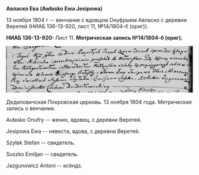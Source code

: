 **Авласко Ева (Awłasko Ewa Jesipowa)**

13 ноября 1804 г -- венчание с вдовцом Онуфрыем Авласко с деревни
Веретей (НИАБ 136-13-920, лист 11, №14/1804-б (ориг)).

**НИАБ 136-13-920:** Лист 11. **Метрическая запись №14/1804-б (ориг).**

![](./media/d78afdeca25c34403e5799a349719cae22acb6be.png)

Дедиловичская Покровская церковь. 13 ноября 1804 года. Метрическая
запись о венчании.

Aułasko Onufry -- жених, вдовец, с деревни Веретей.

Jesipowa Ewa -- невеста, вдова, с деревни Веретей.

Szyłak Stefan -- свидетель.

Suszko Emiljan -- свидетель.

Jazgunowicz Antoni -- ксёндз.
